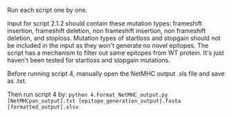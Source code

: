 Run each script one by one.

Input for script 2.1.2 should contain these mutation types: frameshift insertion, frameshift deletion, non frameshift insertion, non frameshift deletion, and stoploss. Mutation types of startloss and stopgain should not be included in the input as they won't generate no novel epitopes. The script has a mechanism to filter out same epitopes from WT protein. It's just haven't been tested for startloss and stopgain mutations.

Before running script 4, manually open the NetMHC output .xls file and save as .txt.

Then run script 4 by: `python 4.Format_NetMHC_output.py [NetMHCpan_output].txt [epitope_generation_output].fasta [formatted_output].xlsx`
